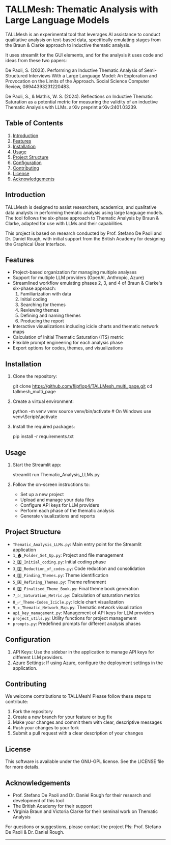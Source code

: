 # TALLMesh: Thematic Analysis with Large Language Models

TALLMesh is an experimental tool that leverages AI assistance to conduct qualitative analysis on text-based data, specifically emulating stages from the Braun & Clarke approach to inductive thematic analysis. 

It uses streamlit for the GUI elements, and for the analysis it uses code and ideas from these two papers:

De Paoli, S. (2023). Performing an Inductive Thematic Analysis of Semi-Structured Interviews With a Large Language Model: An Exploration and Provocation on the Limits of the Approach. Social Science Computer Review, 08944393231220483.

De Paoli, S., & Mathis, W. S. (2024). Reflections on Inductive Thematic Saturation as a potential metric for measuring the validity of an inductive Thematic Analysis with LLMs. arXiv preprint arXiv:2401.03239.

## Table of Contents

1. [Introduction](#introduction)
2. [Features](#features)
3. [Installation](#installation)
4. [Usage](#usage)
5. [Project Structure](#project-structure)
6. [Configuration](#configuration)
7. [Contributing](#contributing)
8. [License](#license)
9. [Acknowledgements](#acknowledgements)

## Introduction

TALLMesh is designed to assist researchers, academics, and qualitative data analysts in performing thematic analysis using large language models. The tool follows the six-phase approach to Thematic Analysis by Braun & Clarke, adapted for use with LLMs and their capabilities.

This project is based on research conducted by Prof. Stefano De Paoli and Dr. Daniel Rough, with initial support from the British Academy for designing the Graphical User Interface.

## Features

- Project-based organization for managing multiple analyses
- Support for multiple LLM providers (OpenAI, Anthropic, Azure)
- Streamlined workflow emulating phases 2, 3, and 4 of Braun & Clarke's six-phase approach:
  1. Familiarization with data
  2. Initial coding
  3. Searching for themes
  4. Reviewing themes
  5. Defining and naming themes
  6. Producing the report
- Interactive visualizations including icicle charts and thematic network maps
- Calculation of Initial Thematic Saturation (ITS) metric
- Flexible prompt engineering for each analysis phase
- Export options for codes, themes, and visualizations

## Installation

1. Clone the repository:

   git clone https://github.com/flipflop4/TALLMesh_multi_page.git 
   cd tallmesh_multi_page
   
2. Create a virtual environment:

   python -m venv venv
   source venv/bin/activate  # On Windows use venv\Scripts\activate
   
3. Install the required packages:

   pip install -r requirements.txt
   
## Usage

1. Start the Streamlit app:

   streamlit run Thematic_Analysis_LLMs.py
   
2. Follow the on-screen instructions to:
   - Set up a new project
   - Upload and manage your data files
   - Configure API keys for LLM providers
   - Perform each phase of the thematic analysis
   - Generate visualizations and reports

## Project Structure

- `Thematic_Analysis_LLMs.py`: Main entry point for the Streamlit application
- `1_🏠_Folder_Set_Up.py`: Project and file management
- `2_1️⃣_Initial_coding.py`: Initial coding phase
- `3_2️⃣_Reduction_of_codes.py`: Code reduction and consolidation
- `4_3️⃣_Finding_Themes.py`: Theme identification
- `5_4️⃣_Refining_Themes.py`: Theme refinement
- `6_5️⃣_Finalised_Theme_Book.py`: Final theme book generation
- `7_💹_Saturation_Metric.py`: Calculation of saturation metrics
- `8_✅_Theme-Codes_Icicle.py`: Icicle chart visualization
- `9_✳️_Thematic_Network_Map.py`: Thematic network visualization
- `api_key_management.py`: Management of API keys for LLM providers
- `project_utils.py`: Utility functions for project management
- `prompts.py`: Predefined prompts for different analysis phases

## Configuration

1. API Keys: Use the sidebar in the application to manage API keys for different LLM providers.
2. Azure Settings: If using Azure, configure the deployment settings in the application.

## Contributing

We welcome contributions to TALLMesh! Please follow these steps to contribute:

1. Fork the repository
2. Create a new branch for your feature or bug fix
3. Make your changes and commit them with clear, descriptive messages
4. Push your changes to your fork
5. Submit a pull request with a clear description of your changes

## License

This software is available under the GNU-GPL license. See the LICENSE file for more details.

## Acknowledgements

- Prof. Stefano De Paoli and Dr. Daniel Rough for their research and development of this tool
- The British Academy for their support 
- Virginia Braun and Victoria Clarke for their seminal work on Thematic Analysis

For questions or suggestions, please contact the project PIs: Prof. Stefano De Paoli & Dr. Daniel Rough.

---
